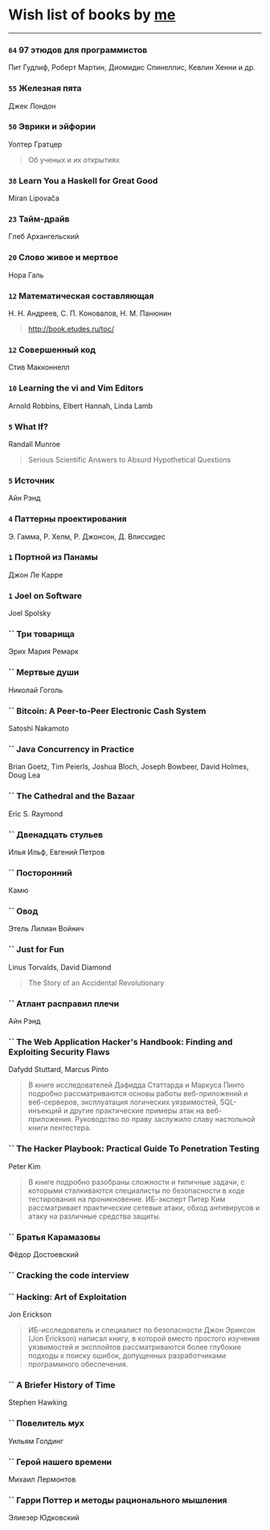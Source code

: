 # Wish list of books by [me](http://www.knigopis.com/#/me/books?u=381417697-yandex)
---

### `64` 97 этюдов для программистов
Пит Гудлиф, Роберт Мартин, Диомидис Спинеллис, Кевлин Хенни и др.

### `55` Железная пята
Джек Лондон

### `50` Эврики и эйфории
Уолтер Гратцер
> Об ученых и их открытиях

### `38` Learn You a Haskell for Great Good
Miran Lipovača

### `23` Тайм-драйв
Глеб Архангельский

### `20` Слово живое и мертвое
Нора Галь

### `12` Математическая составляющая
Н. Н. Андреев, С. П. Коновалов, Н. М. Панюнин
> http://book.etudes.ru/toc/

### `12` Совершенный код
Стив Макконнелл

### `10` Learning the vi and Vim Editors
Arnold Robbins, Elbert Hannah, Linda Lamb

### `5` What If?
Randall Munroe
> Serious Scientific Answers to Absurd Hypothetical Questions

### `5` Источник
Айн Рэнд

### `4` Паттерны проектирования
Э. Гамма, Р. Хелм, Р. Джонсон, Д. Влиссидес

### `1` Портной из Панамы
Джон Ле Карре

### `1` Joel on Software
Joel Spolsky

### `` Три товарища
Эрих Мария Ремарк

### `` Мертвые души
Николай Гоголь

### `` Bitcoin: A Peer-to-Peer Electronic Cash System
Satoshi Nakamoto

### `` Java Concurrency in Practice
Brian Goetz,‎ Tim Peierls,‎ Joshua Bloch,‎ Joseph Bowbeer,‎ David Holmes,‎ Doug Lea

### `` The Cathedral and the Bazaar
Eric S. Raymond

### `` Двенадцать стульев
Илья Ильф, Евгений Петров

### `` Посторонний
Камю

### `` Овод
Этель Лилиан Войнич

### `` Just for Fun
Linus Torvalds, David Diamond
> The Story of an Accidental Revolutionary

### `` Атлант расправил плечи
Айн Рэнд

### `` The Web Application Hacker's Handbook: Finding and Exploiting Security Flaws
Dafydd Stuttard, Marcus Pinto
> В книге исследователей Дафидда Статтарда и Маркуса Пинто подробно рассматриваются основы работы веб-приложений и веб-серверов, эксплуатация логических уязвимостей, SQL-инъекций и другие практические примеры атак на веб-приложения. Руководство по праву заслужило славу настольной книги пентестера.

### `` The Hacker Playbook: Practical Guide To Penetration Testing
Peter Kim
> В книге подробно разобраны сложности и типичные задачи, с которыми сталкиваются специалисты по безопасности в ходе тестирования на проникновение. ИБ-эксперт Питер Ким рассматривает практические сетевые атаки, обход антивирусов и атаку на различные средства защиты.

### `` Братья Карамазовы
Фёдор Достоевский

### `` Cracking the code interview

### `` Hacking: Art of Exploitation
Jon Erickson
> ИБ-исследователь и специалист по безопасности Джон Эриксон (Jon Erickson) написал книгу, в которой вместо простого изучения уязвимостей и эксплойтов рассматриваются более глубокие подходы к поиску ошибок, допущенных разработчиками программного обеспечения.

### `` A Briefer History of Time
Stephen Hawking

### `` Повелитель мух
Уильям Голдинг

### `` Герой нашего времени
Михаил Лермонтов

### `` Гарри Поттер и методы рационального мышления
Элиезер Юдковский

